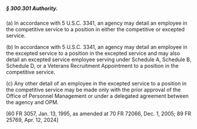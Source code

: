 ##### § 300.301 Authority. #####

(a) In accordance with 5 U.S.C. 3341, an agency may detail an employee in the competitive service to a position in either the competitive or excepted service.

(b) In accordance with 5 U.S.C. 3341, an agency may detail an employee in the excepted service to a position in the excepted service and may also detail an excepted service employee serving under Schedule A, Schedule B, Schedule D, or a Veterans Recruitment Appointment to a position in the competitive service.

(c) Any other detail of an employee in the excepted service to a position in the competitive service may be made only with the prior approval of the Office of Personnel Management or under a delegated agreement between the agency and OPM.

[60 FR 3057, Jan. 13, 1995, as amended at 70 FR 72066, Dec. 1, 2005; 89 FR 25769, Apr. 12, 2024]